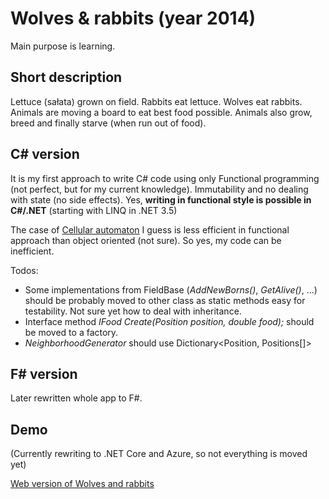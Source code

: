 # Wolves & rabbits (year 2014)

Main purpose is learning.

## Short description

Lettuce (sałata) grown on field. Rabbits eat lettuce. Wolves eat rabbits. Animals are moving a board to eat best food possible. Animals also grow, breed and finally starve (when run out of food).

## C# version

It is my first approach to write C# code using only Functional programming (not perfect, but for my current knowledge). Immutability and no dealing with state (no side effects). Yes, **writing in functional style is possible in C#/.NET** (starting with LINQ in .NET 3.5)

The case of [Cellular automaton] I guess is less efficient in functional approach than object oriented (not sure). So yes, my code can be inefficient.

Todos:

- Some implementations from FieldBase (*AddNewBorns()*, *GetAlive()*, ...) should be probably moved to other class as static methods easy for testability. Not sure yet how to deal with inheritance.
- Interface method *IFood Create(Position position, double food);* should be moved to a factory.
- *NeighborhoodGenerator* should use Dictionary<Position, Positions[]>

## F# version

Later rewritten whole app to F#.

## Demo

(Currently rewriting to .NET Core and Azure, so not everything is moved yet)

[Web version of Wolves and rabbits]

[Cellular automaton]:http://en.wikipedia.org/wiki/Cellular_automaton

[Web version of Wolves and rabbits]:https://wolves-and-rabbits.azurewebsites.net/index.html
